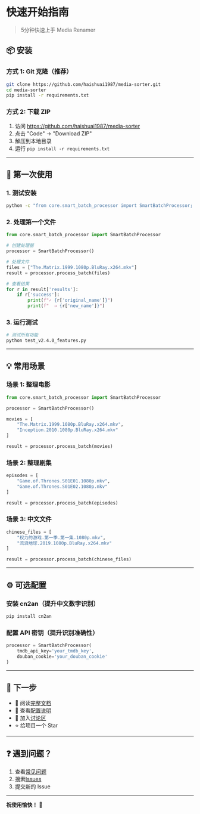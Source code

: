 # 快速开始指南

> 5分钟快速上手 Media Renamer

## 📦 安装

### 方式 1: Git 克隆（推荐）
```bash
git clone https://github.com/haishuai1987/media-sorter.git
cd media-sorter
pip install -r requirements.txt
```

### 方式 2: 下载 ZIP
1. 访问 https://github.com/haishuai1987/media-sorter
2. 点击 "Code" → "Download ZIP"
3. 解压到本地目录
4. 运行 `pip install -r requirements.txt`

---

## 🚀 第一次使用

### 1. 测试安装
```bash
python -c "from core.smart_batch_processor import SmartBatchProcessor; print('✓ 安装成功!')"
```

### 2. 处理第一个文件
```python
from core.smart_batch_processor import SmartBatchProcessor

# 创建处理器
processor = SmartBatchProcessor()

# 处理文件
files = ["The.Matrix.1999.1080p.BluRay.x264.mkv"]
result = processor.process_batch(files)

# 查看结果
for r in result['results']:
    if r['success']:
        print(f"✓ {r['original_name']}")
        print(f"  → {r['new_name']}")
```

### 3. 运行测试
```bash
# 测试所有功能
python test_v2.4.0_features.py
```

---

## 💡 常用场景

### 场景 1: 整理电影
```python
from core.smart_batch_processor import SmartBatchProcessor

processor = SmartBatchProcessor()

movies = [
    "The.Matrix.1999.1080p.BluRay.x264.mkv",
    "Inception.2010.1080p.BluRay.x264.mkv"
]

result = processor.process_batch(movies)
```

### 场景 2: 整理剧集
```python
episodes = [
    "Game.of.Thrones.S01E01.1080p.mkv",
    "Game.of.Thrones.S01E02.1080p.mkv"
]

result = processor.process_batch(episodes)
```

### 场景 3: 中文文件
```python
chinese_files = [
    "权力的游戏.第一季.第一集.1080p.mkv",
    "流浪地球.2019.1080p.BluRay.x264.mkv"
]

result = processor.process_batch(chinese_files)
```

---

## ⚙️ 可选配置

### 安装 cn2an（提升中文数字识别）
```bash
pip install cn2an
```

### 配置 API 密钥（提升识别准确性）
```python
processor = SmartBatchProcessor(
    tmdb_api_key='your_tmdb_key',
    douban_cookie='your_douban_cookie'
)
```

---

## 🎯 下一步

- 📖 阅读[完整文档](README.md)
- 🔧 查看[配置说明](docs/使用手册.md)
- 💬 加入[讨论区](https://github.com/haishuai1987/media-sorter/discussions)
- ⭐ 给项目一个 Star

---

## ❓ 遇到问题？

1. 查看[常见问题](docs/常见问题.md)
2. 搜索[Issues](https://github.com/haishuai1987/media-sorter/issues)
3. 提交新的 Issue

---

**祝使用愉快！** 🎉
